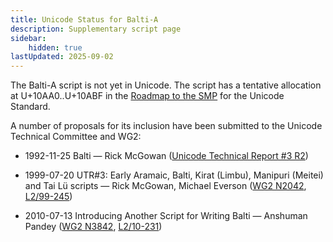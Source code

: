 ```yaml
---
title: Unicode Status for Balti-A
description: Supplementary script page
sidebar:
    hidden: true
lastUpdated: 2025-09-02
---
```


The Balti-A script is not yet in Unicode. The script has a tentative allocation at U+10AA0..U+10ABF in the [Roadmap to the SMP](http://www.unicode.org/roadmaps/smp/) for the Unicode Standard.

[comment]: # (end of intro)

[comment]: # (start of blocks)



[comment]: # (end of blocks)

[comment]: # (start of chars)



[comment]: # (end of chars)

[comment]: # (start of rest)

A number of proposals for its inclusion have been submitted to the Unicode Technical Committee and WG2:

- 1992-11-25 Balti — Rick McGowan ([Unicode Technical Report #3 R2](http://www.unicode.org/reports/tr3-2/))

- 1999-07-20 UTR#3: Early Aramaic, Balti, Kirat (Limbu), Manipuri (Meitei) and Tai Lü scripts — Rick McGowan, Michael Everson ([WG2 N2042](https://www.unicode.org/wg2/docs/n2042.pdf), [L2/99-245](http://www.unicode.org/L2/L1999/n2042.pdf))

- 2010-07-13 Introducing Another Script for Writing Balti — Anshuman Pandey ([WG2 N3842](https://www.unicode.org/wg2/docs/n3842.pdf), [L2/10-231](http://www.unicode.org/cgi-bin/GetMatchingDocs.pl?L2/10-231))
